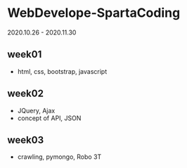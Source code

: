 # WebDevelope-SpartaCoding
2020.10.26 - 2020.11.30

## week01 
- html, css, bootstrap, javascript
## week02
- JQuery, Ajax
- concept of API, JSON
## week03
- crawling, pymongo, Robo 3T
